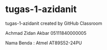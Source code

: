 # tugas-1-azidanit
tugas-1-azidanit created by GitHub Classroom

Achmad Zidan Akbar
05111840000005

Nama Benda : Atmel AT89S52-24PU

